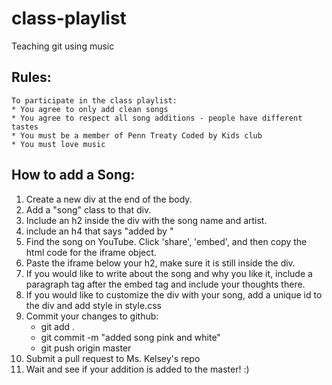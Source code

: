 # class-playlist
Teaching git using music

## Rules:
    To participate in the class playlist:
    * You agree to only add clean songs
    * You agree to respect all song additions - people have different tastes
    * You must be a member of Penn Treaty Coded by Kids club
    * You must love music

## How to add a Song:
1. Create a new div at the end of the body.
2. Add a "song" class to that div.
3. Include an h2 inside the div with the song name and artist.
4. include an h4 that says "added by <your name>"
5. Find the song on YouTube.  Click 'share', 'embed', and then copy the html code for the iframe object.
6. Paste the iframe below your h2, make sure it is still inside the div.
7. If you would like to write about the song and why you like it, include a paragraph tag after the embed tag and include your thoughts there.
8. If you would like to customize the div with your song, add a unique id to the div and add style in style.css
9. Commit your changes to github:
    * git add .
    * git commit -m "added song pink and white"
    * git push origin master
10. Submit a pull request to Ms. Kelsey's repo
11. Wait and see if your addition is added to the master! :)
